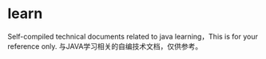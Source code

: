 # learn
Self-compiled technical documents related to java learning，This is for your reference only.
与JAVA学习相关的自编技术文档，仅供参考。
